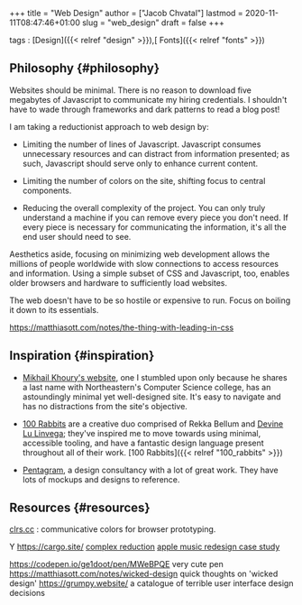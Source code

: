 +++
title = "Web Design"
author = ["Jacob Chvatal"]
lastmod = 2020-11-11T08:47:46+01:00
slug = "web_design"
draft = false
+++

tags
: [Design]({{< relref "design" >}}),[ Fonts]({{< relref "fonts" >}})


## Philosophy {#philosophy}

Websites should be minimal.
There is no reason to download five megabytes of Javascript to communicate
my hiring credentials. I shouldn't have to wade through frameworks and dark
patterns to read a blog post!

I am taking a reductionist approach to web design by:

-   Limiting the number of lines of Javascript.
    Javascript consumes unnecessary resources and can distract from information
    presented; as such, Javascript should serve only to enhance current content.

-   Limiting the number of colors on the site, shifting focus to central components.

-   Reducing the overall complexity of the project.
    You can only truly understand a machine if you can remove every piece
    you don't need. If every piece is necessary for communicating the information,
    it's all the end user should need to see.

Aesthetics aside, focusing on minimizing web development allows the millions of
people worldwide with slow connections to access resources and information.
Using a simple subset of CSS and Javascript, too, enables older browsers and
hardware to sufficiently load websites.

The web doesn't have to be so hostile or expensive to run.
Focus on boiling it down to its essentials.

<https://matthiasott.com/notes/the-thing-with-leading-in-css>


## Inspiration {#inspiration}

-   [Mikhail Khoury's website](http://mikhailkhoury.com/), one I stumbled upon only because he shares
    a last name with Northeastern's Computer Science college, has
    an astoundingly minimal yet well-designed site. It's easy to navigate
    and has no distractions from the site's objective.

-   [100 Rabbits](https://100r.co) are a creative duo comprised of Rekka Bellum and
    [Devine Lu Linvega](https://xxiivv.com/); they've inspired me to move towards using
    minimal, accessible tooling, and have a fantastic design language
    present throughout all of their work. [100 Rabbits]({{< relref "100_rabbits" >}})
-   [Pentagram](https://www.pentagram.com/work/secondmind), a design consultancy with a lot of great work. They have lots of mockups and designs to reference.


## Resources {#resources}

[clrs.cc](http://clrs.cc/)
: communicative colors for browser prototyping.

Y
<https://cargo.site/>
[complex reduction](https://www.huffpost.com/entry/complexion-reduction-a-new-trend-in-mobile-design%5Fb%5F577d828fe4b05b4c02fb8b07?test%5Fad=taboola%5Fiframe%5Fmw%5Flife)
[apple music redesign case study](https://medium.com/startup-grind/i-got-rejected-by-apple-music-so-i-redesigned-it-b7e2e4dc64bf)

<https://codepen.io/ge1doot/pen/MWeBPQE> very cute pen
<https://matthiasott.com/notes/wicked-design> quick thoughts on 'wicked design'
<https://grumpy.website/> a catalogue of terrible user interface design decisions
